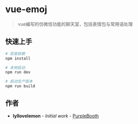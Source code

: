 # vue-emoj

> vue编写的仿微信功能的聊天室，包括表情包与常用语处理

## 快速上手

``` bash
# 安装依赖
npm install

# 本地启动
npm run dev

# 启动生产版本
npm run build

```

## 作者
* **lyllovelemon** - *Initial work* - [PurpleBooth](https://github.com/lyllovelemon)
